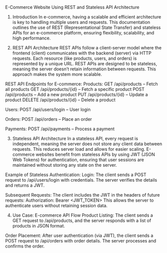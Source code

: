 E-Commerce Website Using REST and Stateless API Architecture
1. Introduction
In e-commerce, having a scalable and efficient architecture is key to handling multiple users and requests. This documentation outlines the use of REST (Representational State Transfer) and stateless APIs for an e-commerce platform, ensuring flexibility, scalability, and high performance.

2. REST API Architecture
REST APIs follow a client-server model where the frontend (client) communicates with the backend (server) via HTTP requests. Each resource (like products, users, and orders) is represented by a unique URL. REST APIs are designed to be stateless, meaning the server doesn’t retain information between requests. This approach makes the system more scalable.

REST API Endpoints for E-commerce:
Products:
GET /api/products – Fetch all products
GET /api/products/{id} – Fetch a specific product
POST /api/products – Add a new product
PUT /api/products/{id} – Update a product
DELETE /api/products/{id} – Delete a product

Users:
POST /api/users/login – User login

Orders:
POST /api/orders – Place an order

Payments:
POST /api/payments – Process a payment

3. Stateless API Architecture
In a stateless API, every request is independent, meaning the server does not store any client data between requests. This reduces server load and allows for easier scaling. E-commerce websites benefit from stateless APIs by using JWT (JSON Web Tokens) for authentication, ensuring that user sessions are maintained without storing any state on the server.

Example of Stateless Authentication:
Login:
The client sends a POST request to /api/users/login with credentials. The server verifies the details and returns a JWT.

Subsequent Requests:
The client includes the JWT in the headers of future requests:
Authorization: Bearer <JWT_TOKEN>
This allows the server to authenticate users without retaining session data.

4. Use Case: E-commerce API Flow
Product Listing:
The client sends a GET request to /api/products, and the server responds with a list of products in JSON format.

Order Placement:
After user authentication (via JWT), the client sends a POST request to /api/orders with order details. The server processes and confirms the order.

